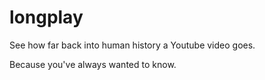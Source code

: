 # longplay
See how far back into human history a Youtube video goes.

Because you've always wanted to know.
